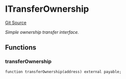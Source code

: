 # ITransferOwnership
[Git Source](https://github.com/NaniDAO/accounts/blob/7de36a3d39c803832cd611fb5f109f5ac92c99ae/src/validators/RecoveryValidator.sol)

*Simple ownership transfer interface.*


## Functions
### transferOwnership


```solidity
function transferOwnership(address) external payable;
```

